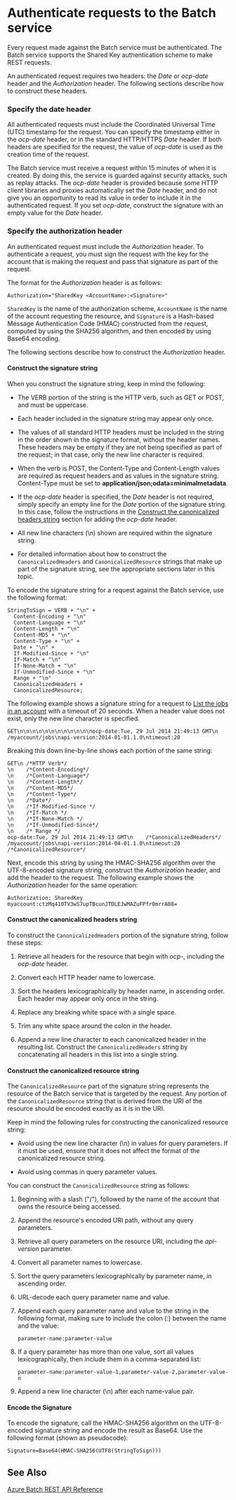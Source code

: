 # Authenticate requests to the Batch service

Every request made against the Batch service must be authenticated.  The Batch service supports the Shared Key authentication scheme to make REST requests.

An authenticated request requires two headers: the *Date* or *ocp-date* header and the *Authorization* header. The following sections describe how to construct these headers.

### Specify the date header
All authenticated requests must include the Coordinated Universal Time (UTC) timestamp for the request. You can specify the timestamp either in the *ocp-date* header, or in the standard HTTP/HTTPS *Date* header. If both headers are specified for the request, the value of *ocp-date* is used as the creation time of the request.

The Batch service must receive a request within 15 minutes of when it is created. By doing this, the service is guarded against security attacks, such as replay attacks. The *ocp-date* header is provided because some HTTP client libraries and proxies automatically set the *Date* header, and do not give you an opportunity to read its value in order to include it in the authenticated request. If you set *ocp-date*, construct the signature with an empty value for the *Date* header.

### Specify the authorization header
An authenticated request must include the *Authorization* header. To authenticate a request, you must sign the request with the key for the account that is making the request and pass that signature as part of the request.

The format for the *Authorization* header is as follows:

```
Authorization="SharedKey <AccountName>:<Signature>"
```

`SharedKey` is the name of the authorization scheme, `AccountName` is the name of the account requesting the resource, and `Signature` is a Hash-based Message Authentication Code (HMAC) constructed from the request, computed by using the SHA256 algorithm, and then encoded by using Base64 encoding.

The following sections describe how to construct the *Authorization* header.

#### Construct the signature string
When you construct the signature string, keep in mind the following:

-   The VERB portion of the string is the HTTP verb, such as GET or POST, and must be uppercase.

-   Each header included in the signature string may appear only once.

-   The values of all standard HTTP headers must be included in the string in the order shown in the signature format, without the header names. These headers may be empty if they are not being specified as part of the request; in that case, only the new line character is required.

-   When the verb is POST, the Content-Type and Content-Length values are required as request headers and as values in the signature string. Content-Type must be set to **application/json;odata\=minimalmetadata**.

-   If the *ocp-date* header is specified, the *Date* header is not required, simply specify an empty line for the *Date* portion of the signature string. In this case, follow the instructions in the [Construct the canonicalized headers string](#construct-the-canonicalized-headers-string) section for adding the *ocp-date* header.

-   All new line characters (\\n) shown are required within the signature string.

-   For detailed information about how to construct the `CanonicalizedHeaders` and `CanonicalizedResource` strings that make up part of the signature string, see the appropriate sections later in this topic.

To encode the signature string for a request against the Batch service, use the following format:

```
StringToSign = VERB + "\n" +
  Content-Encoding + "\n"
  Content-Language + "\n"
  Content-Length + "\n"
  Content-MD5 + "\n"
  Content-Type + "\n" +
  Date + "\n" +
  If-Modified-Since + "\n"
  If-Match + "\n"
  If-None-Match + "\n"
  If-Unmodified-Since + "\n"
  Range + "\n"
  CanonicalizedHeaders +
  CanonicalizedResource;
```

 The following example shows a signature string for a request to [List the jobs in an account](~/api-ref/batchservice/job.json#Job_List) with a timeout of 20 seconds. When a header value does not exist, only the new line character is specified.

```
GET\n\n\n\n\n\n\n\n\n\n\n\nocp-date:Tue, 29 Jul 2014 21:49:13 GMT\n /myaccount/jobs\napi-version:2014-01-01.1.0\ntimeout:20
```

 Breaking this down line-by-line shows each portion of the same string:

```
GET\n /*HTTP Verb*/
\n    /*Content-Encoding*/
\n    /*Content-Language*/
\n    /*Content-Length*/
\n    /*Content-MD5*/
\n    /*Content-Type*/
\n    /*Date*/
\n    /*If-Modified-Since */
\n    /*If-Match */
\n    /*If-None-Match */
\n    /*If-Unmodified-Since*/
\n    /* Range */
ocp-date:Tue, 29 Jul 2014 21:49:13 GMT\n    /*CanonicalizedHeaders*/
/myaccount/jobs\napi-version:2014-04-01.1.0\ntimeout:20    /*CanonicalizedResource*/
```

Next, encode this string by using the HMAC-SHA256 algorithm over the UTF-8-encoded signature string, construct the *Authorization* header, and add the header to the request. The following example shows the *Authorization* header for the same operation:

```
Authorization: SharedKey myaccount:ctzMq410TV3wS7upTBcunJTDLEJwMAZuFPfr0mrrA08=
```

#### Construct the canonicalized headers string
To construct the `CanonicalizedHeaders` portion of the signature string, follow these steps:

1.  Retrieve all headers for the resource that begin with *ocp-*, including the *ocp-date* header.

2.  Convert each HTTP header name to lowercase.

3.  Sort the headers lexicographically by header name, in ascending order. Each header may appear only once in the string.

4.  Replace any breaking white space with a single space.

5.  Trim any white space around the colon in the header.

6.  Append a new line character to each canonicalized header in the resulting list. Construct the `CanonicalizedHeaders` string by concatenating all headers in this list into a single string.

#### Construct the canonicalized resource string
The `CanonicalizedResource` part of the signature string represents the resource of the Batch service that is targeted by the request. Any portion of the `CanonicalizedResource` string that is derived from the URI of the resource should be encoded exactly as it is in the URI.

Keep in mind the following rules for constructing the canonicalized resource string:

-   Avoid using the new line character (\\n) in values for query parameters. If it must be used, ensure that it does not affect the format of the canonicalized resource string.

-   Avoid using commas in query parameter values.

 You can construct the `CanonicalizedResource` string as follows:

1.  Beginning with a slash ("/"), followed by the name of the account that owns the resource being accessed.

2.  Append the resource's encoded URI path, without any query parameters.

3.  Retrieve all query parameters on the resource URI, including the *api-version* parameter.

4.  Convert all parameter names to lowercase.

5.  Sort the query parameters lexicographically by parameter name, in ascending order.

6.  URL-decode each query parameter name and value.

7.  Append each query parameter name and value to the string in the following format, making sure to include the colon (:) between the name and the value:

    ```
    parameter-name:parameter-value
    ```

8.  If a query parameter has more than one value, sort all values lexicographically, then include them in a comma-separated list:

    ```
    parameter-name:parameter-value-1,parameter-value-2,parameter-value-n
    ```

9. Append a new line character (\\n) after each name-value pair.

#### Encode the Signature
To encode the signature, call the HMAC-SHA256 algorithm on the UTF-8-encoded signature string and encode the result as Base64. Use the following format (shown as pseudocode):

```
Signature=Base64(HMAC-SHA256(UTF8(StringToSign)))
```

## See Also
[Azure Batch REST API Reference](~/documentation/batchservice/index.md)


